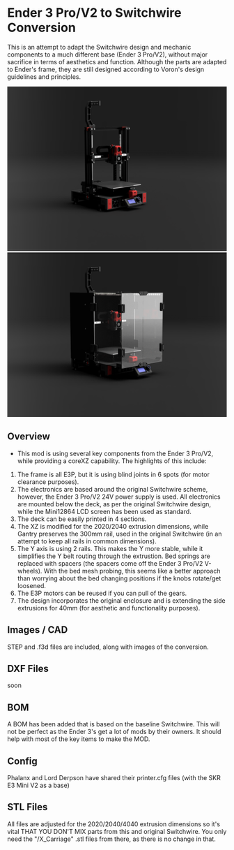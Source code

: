 #  Ender 3 Pro/V2 to Switchwire Conversion
This is an attempt to adapt the Switchwire design and mechanic components to a much different base (Ender 3 Pro/V2), without major sacrifice in terms of aesthetics and function. Although the parts are adapted to Ender's frame, they are still designed according to Voron's design guidelines and principles.

![Home](Images/mk_VIII.png)
![Home](Images/mk_VIII_enclosed.png)

## Overview
- This mod is using several key components from the Ender 3 Pro/V2, while providing a coreXZ capability. The highlights of this include:
1. The frame is all E3P, but it is using blind joints in 6 spots (for motor clearance purposes).
2. The electronics are based around the original Switchwire scheme, however, the Ender 3 Pro/V2 24V power supply is used. All electronics are mounted below the deck, as per the original Switchwire design, while the Mini12864 LCD screen has been used as standard.
3. The deck can be easily printed in 4 sections.
4. The XZ is modified for the 2020/2040 extrusion dimensions, while Gantry preserves the 300mm rail, used in the original Switchwire (in an attempt to keep all rails in common dimensions).
5. The Y axis is using 2 rails. This makes the Y more stable, while it simplifies the Y belt routing through the extrustion. Bed springs are replaced with spacers (the spacers come off the Ender 3 Pro/V2 V-wheels).  With the bed mesh probing, this seems like a better approach than worrying about the bed changing positions if the knobs rotate/get loosened.
6. The E3P motors can be reused if you can pull of the gears.
7. The design incorporates the original enclosure and is extending the side extrusions for 40mm (for aesthetic and functionality purposes).

## Images / CAD
STEP and .f3d files are included, along with images of the conversion.

## DXF Files
soon

## BOM
A BOM has been added that is based on the baseline Switchwire. This will not be perfect as the Ender 3's get a lot of mods by their owners. It should help with most of the key items to make the MOD. 

## Config
Phalanx and Lord Derpson have shared their printer.cfg files (with the SKR E3 Mini V2 as a base)

## STL Files
All files are adjusted for the 2020/2040/4040 extrusion dimensions so it's vital THAT YOU DON'T MIX parts from this and original Switchwire. You only need the "/X_Carriage" .stl files from there, as there is no change in that.

